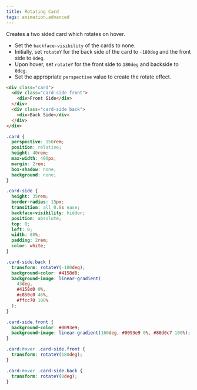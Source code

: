 ```yaml
---
title: Rotating Card
tags: animation,advanced
---
```


Creates a two sided card which rotates on hover.

- Set the `backface-visibility` of the cards to none.
- Initially, set `rotateY` for the back side of the card to `-180deg` and the front side to `0deg`.
- Upon hover, set `rotateY` for the front side to `180deg` and backside to `0deg`.
- Set the appropriate `perspective` value to create the rotate effect.

```html
<div class="card">
  <div class="card-side front">
    <div>Front Side</div>
  </div>
  <div class="card-side back">
    <div>Back Side</div>
  </div>
</div>
```

```css
.card {
  perspective: 150rem;
  position: relative;
  height: 40rem;
  max-width: 400px;
  margin: 2rem;
  box-shadow: none;
  background: none;
}

.card-side {
  height: 35rem;
  border-radius: 15px;
  transition: all 0.8s ease;
  backface-visibility: hidden;
  position: absolute;
  top: 0;
  left: 0;
  width: 80%;
  padding: 2rem;
  color: white;
}

.card-side.back {
  transform: rotateY(-180deg);
  background-color: #4158d0;
  background-image: linear-gradient(
    43deg,
    #4158d0 0%,
    #c850c0 46%,
    #ffcc70 100%
  );
}

.card-side.front {
  background-color: #0093e9;
  background-image: linear-gradient(160deg, #0093e9 0%, #80d0c7 100%);
}

.card:hover .card-side.front {
  transform: rotateY(180deg);
}

.card:hover .card-side.back {
  transform: rotateY(0deg);
}
```
